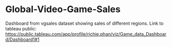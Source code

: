 # Global-Video-Game-Sales
Dashboard from vgsales dataset showing sales of different regions.
Link to tableau public: https://public.tableau.com/app/profile/richie.phan/viz/Game_data_Dashboard/Dashboard1#1
